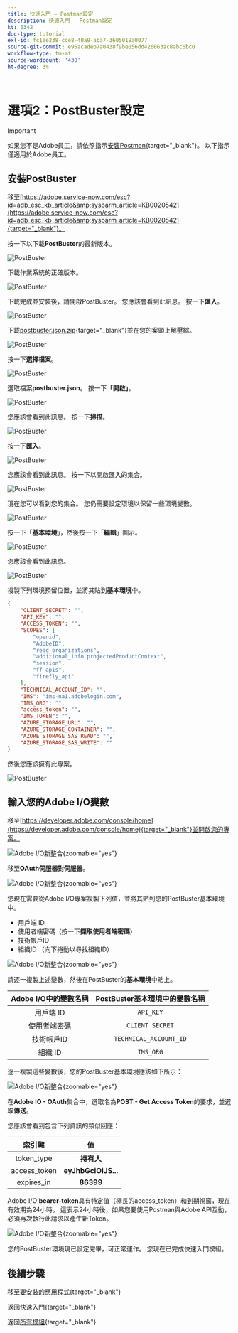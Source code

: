 ```yaml
---
title: 快速入門 — Postman設定
description: 快速入門 — Postman設定
kt: 5342
doc-type: tutorial
exl-id: fc1ee238-cce8-40a9-aba7-3605019a0077
source-git-commit: e95acadeb7a0438f9be056dd426063ac8abc6bc0
workflow-type: tm+mt
source-wordcount: '430'
ht-degree: 3%

---
```


# 選項2：PostBuster設定

>[!IMPORTANT]
>
>如果您不是Adobe員工，請依照指示[安裝Postman](./ex7.md){target="_blank"}。 以下指示僅適用於Adobe員工。

## 安裝PostBuster

移至[https://adobe.service-now.com/esc?id=adb_esc_kb_article&amp;sysparm_article=KB0020542](https://adobe.service-now.com/esc?id=adb_esc_kb_article&amp;sysparm_article=KB0020542){target="_blank"}。

按一下以下載&#x200B;**PostBuster**&#x200B;的最新版本。

![PostBuster](./images/pb1.png)

下載作業系統的正確版本。

![PostBuster](./images/pb2.png)

下載完成並安裝後，請開啟PostBuster。 您應該會看到此訊息。 按一下&#x200B;**匯入**。

![PostBuster](./images/pb3.png)

下載[postbuster.json.zip](./../../../assets/postman/postbuster.json.zip){target="_blank"}並在您的案頭上解壓縮。

![PostBuster](./images/pbpb.png)

按一下&#x200B;**選擇檔案**。

![PostBuster](./images/pb4.png)

選取檔案&#x200B;**postbuster.json**。 按一下&#x200B;**「開啟」**。

![PostBuster](./images/pb5.png)

您應該會看到此訊息。 按一下&#x200B;**掃描**。

![PostBuster](./images/pb6.png)

按一下&#x200B;**匯入**。

![PostBuster](./images/pb7.png)

您應該會看到此訊息。 按一下以開啟匯入的集合。

![PostBuster](./images/pb8.png)

現在您可以看到您的集合。 您仍需要設定環境以保留一些環境變數。

![PostBuster](./images/pb9.png)

按一下「**基本環境**」，然後按一下「**編輯**」圖示。

![PostBuster](./images/pb10.png)

您應該會看到此訊息。

![PostBuster](./images/pb11.png)

複製下列環境預留位置，並將其貼到&#x200B;**基本環境**&#x200B;中。

```json
{
	"CLIENT_SECRET": "",
	"API_KEY": "",
	"ACCESS_TOKEN": "",
	"SCOPES": [
		"openid",
		"AdobeID",
		"read_organizations", 
		"additional_info.projectedProductContext", 
		"session",
		"ff_apis",
		"firefly_api"
	],
	"TECHNICAL_ACCOUNT_ID": "",
	"IMS": "ims-na1.adobelogin.com",
	"IMS_ORG": "",
	"access_token": "",
	"IMS_TOKEN": "",
	"AZURE_STORAGE_URL": "",
	"AZURE_STORAGE_CONTAINER": "",
	"AZURE_STORAGE_SAS_READ": "",
	"AZURE_STORAGE_SAS_WRITE": ""
}
```

然後您應該擁有此專案。

![PostBuster](./images/pb12.png)

## 輸入您的Adobe I/O變數

移至[https://developer.adobe.com/console/home](https://developer.adobe.com/console/home){target="_blank"}並開啟您的專案。

![Adobe I/O新整合](./images/iopr.png){zoomable="yes"}

移至&#x200B;**OAuth伺服器對伺服器**。

![Adobe I/O新整合](./images/iopbvar1.png){zoomable="yes"}

您現在需要從Adobe I/O專案複製下列值，並將其貼到您的PostBuster基本環境中。

- 用戶端 ID
- 使用者端密碼（按一下&#x200B;**擷取使用者端密碼**）
- 技術帳戶ID
- 組織ID （向下捲動以尋找組織ID）

![Adobe I/O新整合](./images/iopbvar2.png){zoomable="yes"}

請逐一複製上述變數，然後在PostBuster的&#x200B;**基本環境**&#x200B;中貼上。

| Adobe I/O中的變數名稱 | PostBuster基本環境中的變數名稱 |
|:-------------:| :---------------:| 
| 用戶端 ID | `API_KEY` |
| 使用者端密碼 | `CLIENT_SECRET` |
| 技術帳戶ID | `TECHNICAL_ACCOUNT_ID` |
| 組織 ID | `IMS_ORG` |

逐一複製這些變數後，您的PostBuster基本環境應該如下所示：

![Adobe I/O新整合](./images/iopbvar3.png){zoomable="yes"}

在&#x200B;**Adobe IO - OAuth**&#x200B;集合中，選取名為&#x200B;**POST - Get Access Token**&#x200B;的要求，並選取&#x200B;**傳送**。

您應該會看到包含下列資訊的類似回應：

| 索引鍵 | 值 |
|:-------------:| :---------------:| 
| token_type | **持有人** |
| access_token | **eyJhbGciOiJS...** |
| expires_in | **86399** |

Adobe I/O **bearer-token**&#x200B;具有特定值（極長的access_token）和到期視窗，現在有效期為24小時。 這表示24小時後，如果您要使用Postman與Adobe API互動，必須再次執行此請求以產生新Token。

![Adobe I/O新整合](./images/iopbvar4.png){zoomable="yes"}

您的PostBuster環境現已設定完畢，可正常運作。 您現在已完成快速入門模組。

## 後續步驟

移至[要安裝的應用程式](./ex9.md){target="_blank"}

返回[快速入門](./getting-started.md){target="_blank"}

返回[所有模組](./../../../overview.md){target="_blank"}
